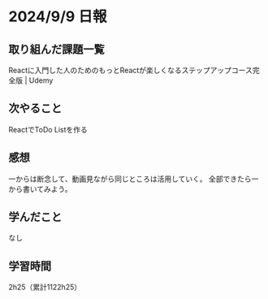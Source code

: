 # 2024/9/9 日報
## 取り組んだ課題一覧
Reactに入門した人のためのもっとReactが楽しくなるステップアップコース完全版 | Udemy

## 次やること
ReactでToDo Listを作る

## 感想
一からは断念して、動画見ながら同じところは活用していく。
全部できたら一から書いてみよう。


## 学んだこと
なし


## 学習時間
2h25（累計1122h25）
